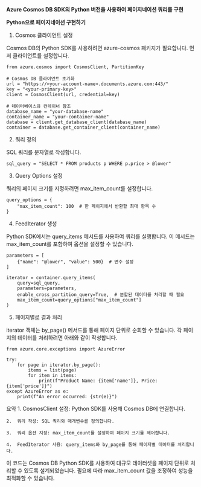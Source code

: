 **Azure Cosmos DB SDK의 Python 버전을 사용하여 페이지네이션 쿼리를 구현**

**Python으로 페이지네이션 구현하기**

1. Cosmos 클라이언트 설정

Cosmos DB의 Python SDK를 사용하려면 azure-cosmos 패키지가 필요합니다. 먼저 클라이언트를 설정합니다.
```
from azure.cosmos import CosmosClient, PartitionKey

# Cosmos DB 클라이언트 초기화
url = "https://<your-account-name>.documents.azure.com:443/"
key = "<your-primary-key>"
client = CosmosClient(url, credential=key)

# 데이터베이스와 컨테이너 참조
database_name = "your-database-name"
container_name = "your-container-name"
database = client.get_database_client(database_name)
container = database.get_container_client(container_name)
```
2. 쿼리 정의

SQL 쿼리를 문자열로 작성합니다.
```
sql_query = "SELECT * FROM products p WHERE p.price > @lower"
```
3. Query Options 설정

쿼리의 페이지 크기를 지정하려면 max_item_count를 설정합니다.
```
query_options = {
    "max_item_count": 100  # 한 페이지에서 반환할 최대 항목 수
}
```
4. FeedIterator 생성

Python SDK에서는 query_items 메서드를 사용하여 쿼리를 실행합니다. 이 메서드는 max_item_count를 포함하여 옵션을 설정할 수 있습니다.
```
parameters = [
    {"name": "@lower", "value": 500}  # 변수 설정
]

iterator = container.query_items(
    query=sql_query,
    parameters=parameters,
    enable_cross_partition_query=True,  # 분할된 데이터를 처리할 때 필요
    max_item_count=query_options["max_item_count"]
)
```
5. 페이지별로 결과 처리

iterator 객체는 by_page() 메서드를 통해 페이지 단위로 순회할 수 있습니다. 각 페이지의 데이터를 처리하려면 아래와 같이 작성합니다.
```
from azure.core.exceptions import AzureError

try:
    for page in iterator.by_page():
        items = list(page)
        for item in items:
            print(f"Product Name: {item['name']}, Price: {item['price']}")
except AzureError as e:
    print(f"An error occurred: {str(e)}")
```
요약
	1.	CosmosClient 설정: Python SDK를 사용해 Cosmos DB에 연결합니다.
 
	2.	쿼리 작성: SQL 쿼리와 매개변수를 정의합니다.
 
	3.	쿼리 옵션 지정: max_item_count를 설정하여 페이지 크기를 제어합니다.
 
	4.	FeedIterator 사용: query_items와 by_page를 통해 페이지별 데이터를 처리합니다.
 

이 코드는 Cosmos DB Python SDK를 사용하여 대규모 데이터셋을 페이지 단위로 처리할 수 있도록 설계되었습니다. 필요에 따라 max_item_count 값을 조정하여 성능을 최적화할 수 있습니다.
